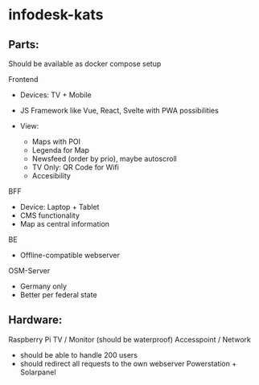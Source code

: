 # infodesk-kats



## Parts:

Should be available as docker compose setup

Frontend 
- Devices: TV + Mobile
- JS Framework like Vue, React, Svelte with PWA possibilities

- View:
  - Maps with POI
  - Legenda for Map
  - Newsfeed (order by prio), maybe autoscroll
  - TV Only: QR Code for Wifi
  - Accesibility

BFF
- Device: Laptop + Tablet
- CMS functionality
- Map as central information 

BE
- Offline-compatible webserver

OSM-Server
- Germany only
- Better per federal state

## Hardware:

Raspberry Pi 
TV / Monitor (should be waterproof)
Accesspoint / Network 
- should be able to handle 200 users
- should redirect all requests to the own webserver
Powerstation + Solarpanel

